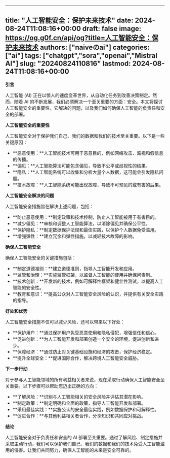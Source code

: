
---
title: "人工智能安全：保护未来技术"
date: 2024-08-24T11:08:16+00:00
draft: false
image: https://og.g0f.cn/api/og?title=人工智能安全：保护未来技术
authors: ["naiveのai"]
categories: ["ai"]
tags: ["chatgpt","sora","openai","Mistral AI"]
slug: "20240824110816"
lastmod: 2024-08-24T11:08:16+00:00
---
**引言**

人工智能 (AI) 正在以惊人的速度变革世界，从自动化任务到改善决策制定。然而，随着 AI 的不断发展，我们必须解决一个至关重要的方面：安全。本文将探讨人工智能安全的重要性，它解决的问题，以及我们如何确保人工智能的负责任和安全的部署。

**人工智能安全的重要性**

人工智能安全对于保护我们自己、我们的数据和我们的技术至关重要。以下是一些关键原因：

* **恶意使用：**人工智能技术可用于恶意目的，例如网络攻击、监视和假信息的传播。
* **偏见：**人工智能算法可能包含偏见，导致不公平或歧视性的结果。
* **隐私：**人工智能系统可以收集和分析大量个人数据，这可能会引发隐私问题。
* **技术故障：**人工智能系统可能出现故障，导致不可预见的或有害的后果。

**人工智能安全解决的问题**

人工智能安全措施旨在解决上述问题，包括：

* **防止恶意使用：**制定政策和技术控制，防止人工智能被用于有害目的。
* **减少偏见：**审核和调整人工智能算法，以消除偏见并确保公平性。
* **保护隐私：**制定数据保护法规和最佳实践，以保护个人数据免受滥用。
* **增强弹性：**建立冗余和弹性措施，以减轻技术故障的影响。

**确保人工智能安全**

确保人工智能安全的关键措施包括：

* **制定道德准则：**建立道德准则，指导人工智能开发和应用。
* **监管和治理：**实施监管框架，以监督人工智能的使用并确保问责制。
* **技术创新：**开发新的技术，例如可解释性框架和健壮性测试，以提高人工智能的安全性。
* **教育和意识：**提高公众对人工智能安全风险的认识，并提供有关安全实践的指导。

**好处和优势**

人工智能安全措施不仅可以减少风险，还可以带来以下好处：

* **保护用户：**通过保护用户免受恶意使用和隐私侵犯，增强信任和信心。
* **促进创新：**为人工智能开发和部署创造一个安全的环境，促进创新和进步。
* **保障经济：**通过防止对关键基础设施和经济的攻击，保护经济稳定。
* **提升全球安全：**促进国际合作，解决跨境人工智能安全威胁。

**下一步行动**

对于参与人工智能领域的所有利益相关者来说，现在采取行动确保人工智能安全至关重要。以下步骤可以帮助您迈出正确的方向：

* **了解风险：**识别与人工智能相关的安全风险并评估其潜在影响。
* **制定政策：**制定明确和全面的政策，指导人工智能开发和部署。
* **采用最佳实践：**实施公认的安全最佳实践，例如数据保护和可解释性。
* **促进合作：**与其他利益相关者合作，分享知识和共同应对挑战。

**结论**

人工智能安全对于负责任和安全的 AI 部署至关重要。通过了解风险、制定措施并采取主动行动，我们可以保护我们自己、我们的数据和我们的技术免受人工智能滥用的侵害。让我们共同努力，确保人工智能的未来是安全可靠的。